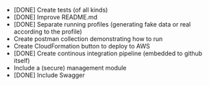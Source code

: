 - [DONE] Create tests (of all kinds)
- [DONE] Improve README.md
- [DONE] Separate running profiles (generating fake data or real according to the profile)
- Create postman collection demonstrating how to run
- Create CloudFormation button to deploy to AWS
- [DONE] Create continous integration pipeline (embedded to github itself)
- Include a (secure) management module
- [DONE] Include Swagger
